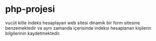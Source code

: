 # php-projesi
vucüt kitle indeks hesaplayan web sitesi dinamik bir form sitesine benzemektedir ve aynı zamanda içerisinde indeksi hesaplanan kişilerin bilgilerinin kaydetmektedir.
